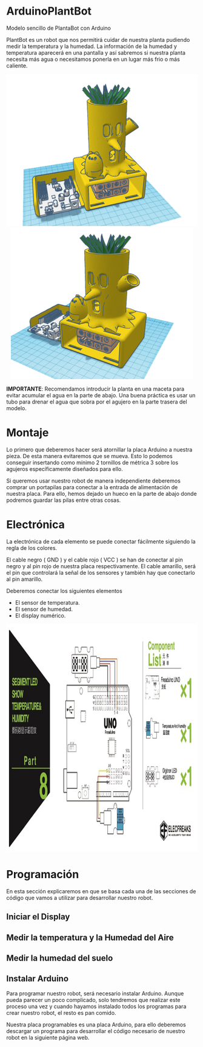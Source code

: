 # ArduinoPlantBot
Modelo sencillo de PlantaBot con Arduino 

PlantBot es un robot que nos permitirá cuidar de nuestra planta pudiendo medir la temperatura y la humedad. La información de la humedad y temperatura aparecerá en una pantalla y así sabremos si nuestra planta necesita más agua o necesitamos ponerla en un lugar más frio o más caliente.

<p align="center">
	<img  src="src/PlantBot.png" height="400"/>
	<img  src="src/PlantBot_holes.png" height="400"/>
</p>

**IMPORTANTE**: Recomendamos introducir la planta en una maceta para evitar acumular el agua en la parte de abajo. Una buena práctica es usar un tubo para drenar el agua que sobra por el agujero en la parte trasera del modelo.

# Montaje

Lo primero que deberemos hacer será atornillar la placa Arduino a nuestra pieza. De esta manera evitaremos que se mueva. Esto lo podemos conseguir insertando como mínimo 2 tornillos de métrica 3 sobre los agujeros específicamente diseñados para ello.

Si queremos usar nuestro robot de manera independiente deberemos comprar un portapilas para conectar a la entrada de alimentación de nuestra placa.
Para ello, hemos dejado un hueco en la parte de abajo donde podremos guardar las pilas entre otras cosas.

# Electrónica

La electrónica de cada elemento se puede conectar fácilmente siguiendo la regla de los colores.

El cable negro ( GND ) y el cable rojo ( VCC ) se han de conectar al pin negro y al pin rojo de nuestra placa respectivamente. El cable amarillo, será el pin que controlará la señal de los sensores y también hay que conectarlo al pin amarillo.


Deberemos conectar los siguientes elementos 
- El sensor de temperatura.
- El sensor de humedad.
- El display numérico.

<p align="center">
	<img  src="src/Display_PlantBot.jpg" height="600"/>
</p>

# Programación
En esta sección explicaremos en que se basa cada una de las secciones de código que vamos a utilizar para desarrollar nuestro robot.

## Iniciar el Display

## Medir la temperatura y la Humedad del Aire

## Medir la humedad del suelo



## Instalar Arduino
Para programar nuestro robot, será necesario instalar Arduino.
Aunque pueda parecer un poco complicado, solo tendremos que realizar este proceso una vez y cuando hayamos instalado todos los programas para crear nuestro robot, el resto es pan comido.

Nuestra placa programables es una placa Arduino, para ello deberemos descargar un programa para desarrollar el código necesario de nuestro robot en la siguiente página web.